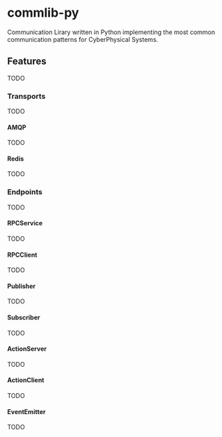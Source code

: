 # commlib-py
Communication Lirary written in Python implementing the most common communication patterns for CyberPhysical Systems.

## Features
TODO

### Transports
TODO

#### AMQP
TODO

#### Redis
TODO

### Endpoints
TODO

#### RPCService
TODO

#### RPCClient
TODO

#### Publisher
TODO

#### Subscriber
TODO

#### ActionServer
TODO

#### ActionClient
TODO

#### EventEmitter
TODO
